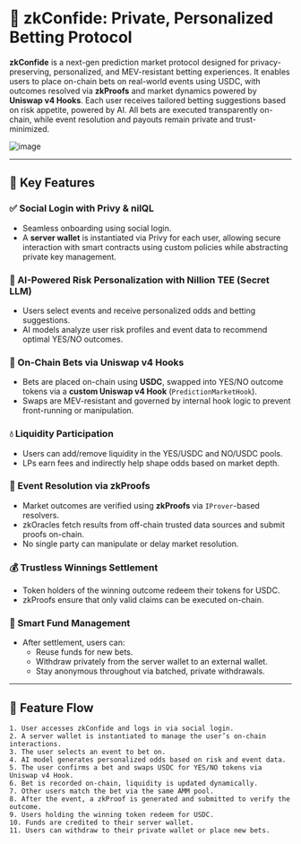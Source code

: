 # 🧠 zkConfide: Private, Personalized Betting Protocol

**zkConfide** is a next-gen prediction market protocol designed for privacy-preserving, personalized, and MEV-resistant betting experiences. It enables users to place on-chain bets on real-world events using USDC, with outcomes resolved via **zkProofs** and market dynamics powered by **Uniswap v4 Hooks**. Each user receives tailored betting suggestions based on risk appetite, powered by AI. All bets are executed transparently on-chain, while event resolution and payouts remain private and trust-minimized.

![image](https://github.com/user-attachments/assets/2c02794c-fddf-4374-a593-e9d29f762b02)


---

## 🌟 Key Features

### ✅ Social Login with Privy & nilQL
- Seamless onboarding using social login.
- A **server wallet** is instantiated via Privy for each user, allowing secure interaction with smart contracts using custom policies while abstracting private key management.

### 🎯 AI-Powered Risk Personalization with Nillion TEE (Secret LLM)
- Users select events and receive personalized odds and betting suggestions.
- AI models analyze user risk profiles and event data to recommend optimal YES/NO outcomes.

### 🧩 On-Chain Bets via Uniswap v4 Hooks
- Bets are placed on-chain using **USDC**, swapped into YES/NO outcome tokens via a **custom Uniswap v4 Hook** (`PredictionMarketHook`).
- Swaps are MEV-resistant and governed by internal hook logic to prevent front-running or manipulation.

### 💧 Liquidity Participation
- Users can add/remove liquidity in the YES/USDC and NO/USDC pools.
- LPs earn fees and indirectly help shape odds based on market depth.

### 🔐 Event Resolution via zkProofs
- Market outcomes are verified using **zkProofs** via `IProver`-based resolvers.
- zkOracles fetch results from off-chain trusted data sources and submit proofs on-chain.
- No single party can manipulate or delay market resolution.

### 💰 Trustless Winnings Settlement
- Token holders of the winning outcome redeem their tokens for USDC.
- zkProofs ensure that only valid claims can be executed on-chain.

### 🔄 Smart Fund Management
- After settlement, users can:
  - Reuse funds for new bets.
  - Withdraw privately from the server wallet to an external wallet.
  - Stay anonymous throughout via batched, private withdrawals.

---

## 🔁 Feature Flow

```text
1. User accesses zkConfide and logs in via social login.
2. A server wallet is instantiated to manage the user’s on-chain interactions.
3. The user selects an event to bet on.
4. AI model generates personalized odds based on risk and event data.
5. The user confirms a bet and swaps USDC for YES/NO tokens via Uniswap v4 Hook.
6. Bet is recorded on-chain, liquidity is updated dynamically.
7. Other users match the bet via the same AMM pool.
8. After the event, a zkProof is generated and submitted to verify the outcome.
9. Users holding the winning token redeem for USDC.
10. Funds are credited to their server wallet.
11. Users can withdraw to their private wallet or place new bets.
```
